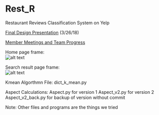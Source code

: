 # Rest_R
Restaurant Reviews Classification System on Yelp

[Final Design Presentation](https://docs.google.com/presentation/d/140vld0XzrDRSW93MdRXBa94WLy8G_UAS8YLDQMoFkTE/edit) (3/26/18)

[Member Meetings and Team Progress](https://github.com/arvin36987/Rest_R/edit/master/MeetingnProgess.md)

Home page frame:<br />
![alt text](https://github.com/zlin001/Rest_R/blob/master/home_page_frame.png)

Search result page frame:<br />
![alt text](https://github.com/zlin001/Rest_R/blob/master/search_result_frame.png)

Kmean Algorthmn File: dict_k_mean.py

Aspect Calculations: Aspect.py for version 1
                     Aspect_v2.py for version 2
                     Aspect_v2_back.py for backup of version without commit

Note: Other files and programs are the things we tried
